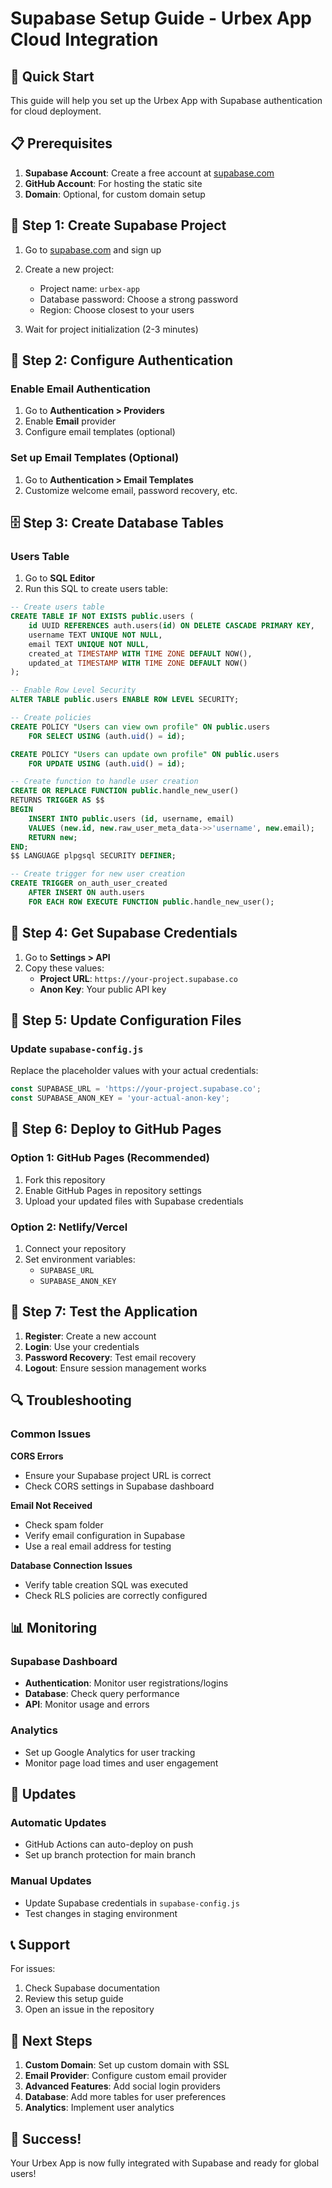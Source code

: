 # Supabase Setup Guide - Urbex App Cloud Integration

## 🚀 Quick Start

This guide will help you set up the Urbex App with Supabase authentication for cloud deployment.

## 📋 Prerequisites

1. **Supabase Account**: Create a free account at [supabase.com](https://supabase.com)
2. **GitHub Account**: For hosting the static site
3. **Domain**: Optional, for custom domain setup

## 🔧 Step 1: Create Supabase Project

1. Go to [supabase.com](https://supabase.com) and sign up
2. Create a new project:
   - Project name: `urbex-app`
   - Database password: Choose a strong password
   - Region: Choose closest to your users

3. Wait for project initialization (2-3 minutes)

## 🔐 Step 2: Configure Authentication

### Enable Email Authentication
1. Go to **Authentication > Providers**
2. Enable **Email** provider
3. Configure email templates (optional)

### Set up Email Templates (Optional)
1. Go to **Authentication > Email Templates**
2. Customize welcome email, password recovery, etc.

## 🗄️ Step 3: Create Database Tables

### Users Table
1. Go to **SQL Editor**
2. Run this SQL to create users table:

```sql
-- Create users table
CREATE TABLE IF NOT EXISTS public.users (
    id UUID REFERENCES auth.users(id) ON DELETE CASCADE PRIMARY KEY,
    username TEXT UNIQUE NOT NULL,
    email TEXT UNIQUE NOT NULL,
    created_at TIMESTAMP WITH TIME ZONE DEFAULT NOW(),
    updated_at TIMESTAMP WITH TIME ZONE DEFAULT NOW()
);

-- Enable Row Level Security
ALTER TABLE public.users ENABLE ROW LEVEL SECURITY;

-- Create policies
CREATE POLICY "Users can view own profile" ON public.users
    FOR SELECT USING (auth.uid() = id);

CREATE POLICY "Users can update own profile" ON public.users
    FOR UPDATE USING (auth.uid() = id);

-- Create function to handle user creation
CREATE OR REPLACE FUNCTION public.handle_new_user()
RETURNS TRIGGER AS $$
BEGIN
    INSERT INTO public.users (id, username, email)
    VALUES (new.id, new.raw_user_meta_data->>'username', new.email);
    RETURN new;
END;
$$ LANGUAGE plpgsql SECURITY DEFINER;

-- Create trigger for new user creation
CREATE TRIGGER on_auth_user_created
    AFTER INSERT ON auth.users
    FOR EACH ROW EXECUTE FUNCTION public.handle_new_user();
```

## 🔑 Step 4: Get Supabase Credentials

1. Go to **Settings > API**
2. Copy these values:
   - **Project URL**: `https://your-project.supabase.co`
   - **Anon Key**: Your public API key

## 📝 Step 5: Update Configuration Files

### Update `supabase-config.js`
Replace the placeholder values with your actual credentials:

```javascript
const SUPABASE_URL = 'https://your-project.supabase.co';
const SUPABASE_ANON_KEY = 'your-actual-anon-key';
```

## 🚀 Step 6: Deploy to GitHub Pages

### Option 1: GitHub Pages (Recommended)
1. Fork this repository
2. Enable GitHub Pages in repository settings
3. Upload your updated files with Supabase credentials

### Option 2: Netlify/Vercel
1. Connect your repository
2. Set environment variables:
   - `SUPABASE_URL`
   - `SUPABASE_ANON_KEY`

## 🧪 Step 7: Test the Application

1. **Register**: Create a new account
2. **Login**: Use your credentials
3. **Password Recovery**: Test email recovery
4. **Logout**: Ensure session management works

## 🔍 Troubleshooting

### Common Issues

**CORS Errors**
- Ensure your Supabase project URL is correct
- Check CORS settings in Supabase dashboard

**Email Not Received**
- Check spam folder
- Verify email configuration in Supabase
- Use a real email address for testing

**Database Connection Issues**
- Verify table creation SQL was executed
- Check RLS policies are correctly configured

## 📊 Monitoring

### Supabase Dashboard
- **Authentication**: Monitor user registrations/logins
- **Database**: Check query performance
- **API**: Monitor usage and errors

### Analytics
- Set up Google Analytics for user tracking
- Monitor page load times and user engagement

## 🔄 Updates

### Automatic Updates
- GitHub Actions can auto-deploy on push
- Set up branch protection for main branch

### Manual Updates
- Update Supabase credentials in `supabase-config.js`
- Test changes in staging environment

## 📞 Support

For issues:
1. Check Supabase documentation
2. Review this setup guide
3. Open an issue in the repository

## 🎯 Next Steps

1. **Custom Domain**: Set up custom domain with SSL
2. **Email Provider**: Configure custom email provider
3. **Advanced Features**: Add social login providers
4. **Database**: Add more tables for user preferences
5. **Analytics**: Implement user analytics

## 🎉 Success!

Your Urbex App is now fully integrated with Supabase and ready for global users!
